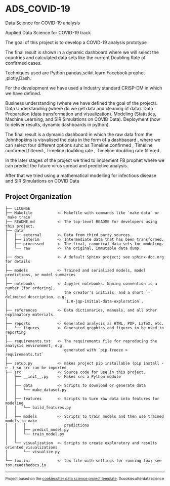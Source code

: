 ADS_COVID-19
==============================

Data Science for COVID-19 analysis


Applied Data Science for COVID-19 track

The goal of this project is to develop a COVID-19 analysis prototype

The final result is shown in a dynamic dashboard where we will select the countries and calculated data sets like the current Doubling Rate of confirmed cases.

Techniques used are Python pandas,scikit learn,Facebook prophet ,plotly,Dash.

For the development we have used a Industry standard CRISP-DM in which we have defined.

Business understanding (where we have defined the goal of the project). Data Understanding (where do we get data and cleaning of data). Data Preparation (data transformation and visualization). Modeling (Statistics, Machine Learning, and SIR Simulations on COVID Data). Deployment (how to deliver results, dynamic dashboards in python).

The final result is a dymanic dashboard in which the raw data from the Johnhopkins is visvalised the data in the form of a dashbaoard , where we can select four different options suhc as Timeline confirmed , Timeline confirmed filtered , Timeline doubling rate , Timeline doubling rate filtered.

In the later stages of the project we tried to implement FB prophet where we can predict the future virus spread and predictive analysis.

After that we tried using a mathematical modelling for infectious disease and SIR Simulations on COVID Data


Project Organization
------------

    ├── LICENSE
    ├── Makefile           <- Makefile with commands like `make data` or `make train`
    ├── README.md          <- The top-level README for developers using this project.
    ├── data
    │   ├── external       <- Data from third party sources.
    │   ├── interim        <- Intermediate data that has been transformed.
    │   ├── processed      <- The final, canonical data sets for modeling.
    │   └── raw            <- The original, immutable data dump.
    │
    ├── docs               <- A default Sphinx project; see sphinx-doc.org for details
    │
    ├── models             <- Trained and serialized models, model predictions, or model summaries
    │
    ├── notebooks          <- Jupyter notebooks. Naming convention is a number (for ordering),
    │                         the creator's initials, and a short `-` delimited description, e.g.
    │                         `1.0-jqp-initial-data-exploration`.
    │
    ├── references         <- Data dictionaries, manuals, and all other explanatory materials.
    │
    ├── reports            <- Generated analysis as HTML, PDF, LaTeX, etc.
    │   └── figures        <- Generated graphics and figures to be used in reporting
    │
    ├── requirements.txt   <- The requirements file for reproducing the analysis environment, e.g.
    │                         generated with `pip freeze > requirements.txt`
    │
    ├── setup.py           <- makes project pip installable (pip install -e .) so src can be imported
    ├── src                <- Source code for use in this project.
    │   ├── __init__.py    <- Makes src a Python module
    │   │
    │   ├── data           <- Scripts to download or generate data
    │   │   └── make_dataset.py
    │   │
    │   ├── features       <- Scripts to turn raw data into features for modeling
    │   │   └── build_features.py
    │   │
    │   ├── models         <- Scripts to train models and then use trained models to make
    │   │   │                 predictions
    │   │   ├── predict_model.py
    │   │   └── train_model.py
    │   │
    │   └── visualization  <- Scripts to create exploratory and results oriented visualizations
    │       └── visualize.py
    │
    └── tox.ini            <- tox file with settings for running tox; see tox.readthedocs.io


--------

<p><small>Project based on the <a target="_blank" href="https://drivendata.github.io/cookiecutter-data-science/">cookiecutter data science project template</a>. #cookiecutterdatascience</small></p>
